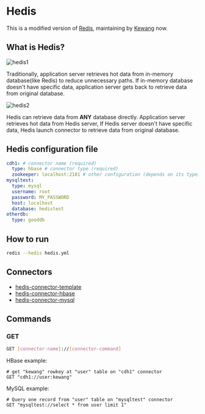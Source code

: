 # Hedis

This is a modified version of [Redis](https://github.com/antirez/redis), maintaining by [Kewang](https://github.com/kewangtw) now.

## What is Hedis?

![hedis1](https://cloud.githubusercontent.com/assets/795839/8270046/6ad61e2e-17fb-11e5-9ba5-87706687d9ba.png)

Traditionally, application server retrieves hot data from in-memory database(like Redis) to reduce unnecessary paths. If in-memory database doesn't have specific data, application server gets back to retrieve data from original database.

![hedis2](https://cloud.githubusercontent.com/assets/795839/8270047/6af78870-17fb-11e5-8ad1-f077fb80de1d.png)

Hedis can retrieve data from **ANY** database directly. Application server retrieves hot data from Hedis server, If Hedis server doesn't have specific data, Hedis launch connector to retrieve data from original database.

## Hedis configuration file

```yaml
cdh1: # connector name (required)
  type: hbase # connector type (required)
  zookeeper: localhost:2181 # other configuration (depends on its type)
mysqltest:
  type: mysql
  username: root
  password: MY_PASSWORD
  host: localhost
  database: hedistest
otherdb:
  type: gooddb
```

## How to run

```sh
redis --hedis hedis.yml
```

## Connectors

* [hedis-connector-template](https://github.com/hedisdb/hedis-connector-template)
* [hedis-connector-hbase](https://github.com/hedisdb/hedis-connector-hbase)
* [hedis-connector-mysql](https://github.com/hedisdb/hedis-connector-mysql)

## Commands

### GET

```sh
GET [connector-name]://[connector-command]
```

HBase example:

```
# get "kewang" rowkey at "user" table on "cdh1" connector
GET "cdh1://user:kewang"
```

MySQL example:

```
# Query one record from "user" table on "mysqltest" connector
GET "mysqltest://select * from user limit 1"

```